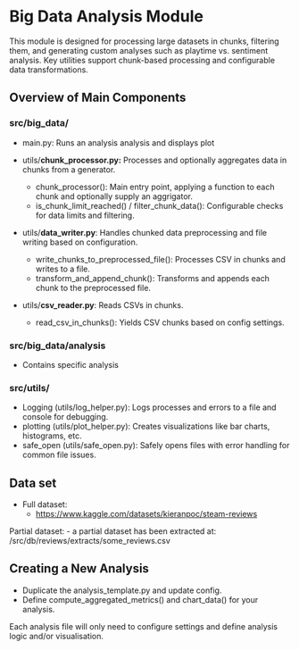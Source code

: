 # Big Data Analysis Module

This module is designed for processing large datasets in chunks, filtering them, and generating custom analyses such as playtime vs. sentiment analysis. Key utilities support chunk-based processing and configurable data transformations.

## Overview of Main Components

### src/big_data/

- main.py: Runs an analysis analysis and displays plot

- utils/**chunk_processor.py:** Processes and optionally aggregates data in chunks from a generator.
    - chunk_processor(): Main entry point, applying a function to each chunk and optionally supply an aggrigator.
    - is_chunk_limit_reached() / filter_chunk_data(): Configurable checks for data limits and filtering.

- utils/**data_writer.py**: Handles chunked data preprocessing and file writing based on configuration.
    - write_chunks_to_preprocessed_file(): Processes CSV in chunks and writes to a file.
    - transform_and_append_chunk(): Transforms and appends each chunk to the preprocessed file.

- utils/**csv_reader.py**: Reads CSVs in chunks.
    - read_csv_in_chunks(): Yields CSV chunks based on config settings.
 
### src/big_data/analysis

- Contains specific analysis

### src/utils/

- Logging (utils/log_helper.py): Logs processes and errors to a file and console for debugging.
- plotting (utils/plot_helper.py): Creates visualizations like bar charts, histograms, etc.
- safe_open (utils/safe_open.py): Safely opens files with error handling for common file issues.

## Data set
- Full dataset:
    - https://www.kaggle.com/datasets/kieranpoc/steam-reviews

Partial dataset:
    - a partial dataset has been extracted at: /src/db/reviews/extracts/some_reviews.csv

## Creating a New Analysis

- Duplicate the analysis_template.py and update config.
- Define compute_aggregated_metrics() and chart_data() for your analysis.

Each analysis file will only need to configure settings and define analysis logic and/or visualisation.
